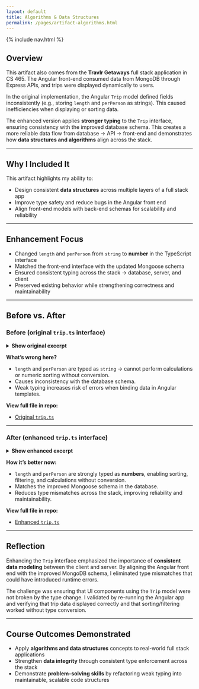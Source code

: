 ```yaml
---
layout: default
title: Algorithms & Data Structures
permalink: /pages/artifact-algorithms.html
---
```


{% include nav.html %}

## Overview  

This artifact also comes from the **Travlr Getaways** full stack application in CS 465. The Angular front-end consumed data from MongoDB through Express APIs, and trips were displayed dynamically to users.  

In the original implementation, the Angular `Trip` model defined fields inconsistently (e.g., storing `length` and `perPerson` as strings). This caused inefficiencies when displaying or sorting data.  

The enhanced version applies **stronger typing** to the `Trip` interface, ensuring consistency with the improved database schema. This creates a more reliable data flow from database → API → front-end and demonstrates how **data structures and algorithms** align across the stack.  

---

## Why I Included It  

This artifact highlights my ability to:  
- Design consistent **data structures** across multiple layers of a full stack app  
- Improve type safety and reduce bugs in the Angular front end  
- Align front-end models with back-end schemas for scalability and reliability  

---

## Enhancement Focus  

- Changed `length` and `perPerson` from `string` to **number** in the TypeScript interface  
- Matched the front-end interface with the updated Mongoose schema  
- Ensured consistent typing across the stack → database, server, and client  
- Preserved existing behavior while strengthening correctness and maintainability  

---

## Before vs. After  

### Before (original `trip.ts` interface)  

<details>
  <summary><strong>Show original excerpt</strong></summary>

{% highlight typescript %}
export interface Trip {
    _id: string,           
    code: string,
    name: string,
    length: string,         // Stored as string (inefficient)
    start: Date,
    resort: string,
    perPerson: string,      // Stored as string (inefficient)
    image: string,
    description: string
}
{% endhighlight %}

</details>

**What’s wrong here?**  
- `length` and `perPerson` are typed as `string` → cannot perform calculations or numeric sorting without conversion.  
- Causes inconsistency with the database schema.  
- Weak typing increases risk of errors when binding data in Angular templates.  

**View full file in repo:**  
- [Original `trip.ts`](https://github.com/JohnM97/CS499-ePortfolio/blob/main/artifacts/algorithms/original/trip.ts)  

---

### After (enhanced `trip.ts` interface)  

<details>
  <summary><strong>Show enhanced excerpt</strong></summary>

{% highlight typescript %}
export interface Trip {
    _id: string,           
    code: string,
    name: string,
    length: number,        // Now a number for calculations & sorting
    start: Date,
    resort: string,
    perPerson: number,     // Now a number for accurate math
    image: string,
    description: string
}
{% endhighlight %}

</details>

**How it’s better now:**  
- `length` and `perPerson` are strongly typed as **numbers**, enabling sorting, filtering, and calculations without conversion.  
- Matches the improved Mongoose schema in the database.  
- Reduces type mismatches across the stack, improving reliability and maintainability.  

**View full file in repo:**  
- [Enhanced `trip.ts`](https://github.com/JohnM97/CS499-ePortfolio/blob/main/artifacts/algorithms/enhanced/trip.ts)  

---

## Reflection  

Enhancing the `Trip` interface emphasized the importance of **consistent data modeling** between the client and server. By aligning the Angular front end with the improved MongoDB schema, I eliminated type mismatches that could have introduced runtime errors.  

The challenge was ensuring that UI components using the `Trip` model were not broken by the type change. I validated by re-running the Angular app and verifying that trip data displayed correctly and that sorting/filtering worked without type conversion.  

---

## Course Outcomes Demonstrated  

- Apply **algorithms and data structures** concepts to real-world full stack applications  
- Strengthen **data integrity** through consistent type enforcement across the stack  
- Demonstrate **problem-solving skills** by refactoring weak typing into maintainable, scalable code structures  

